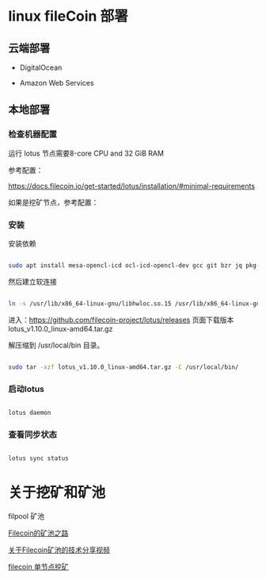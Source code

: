 # linux fileCoin 部署

## 云端部署

- DigitalOcean

- Amazon Web Services

## 本地部署

### 检查机器配置

运行 lotus 节点需要8-core CPU and 32 GiB RAM

参考配置：

https://docs.filecoin.io/get-started/lotus/installation/#minimal-requirements

如果是挖矿节点，参考配置：


### 安装

安装依赖

```bash 

sudo apt install mesa-opencl-icd ocl-icd-opencl-dev gcc git bzr jq pkg-config curl clang build-essential hwloc libhwloc-dev wget -y && sudo apt upgrade -y


```

然后建立软连接

```bash

ln -s /usr/lib/x86_64-linux-gnu/libhwloc.so.15 /usr/lib/x86_64-linux-gnu/libhwloc.so.5

```

进入：https://github.com/filecoin-project/lotus/releases 页面下载版本 lotus_v1.10.0_linux-amd64.tar.gz

解压缩到 /usr/local/bin 目录。

```bash 

sudo tar -xzf lotus_v1.10.0_linux-amd64.tar.gz -C /usr/local/bin/

```

### 启动lotus

```bash

lotus daemon

```

### 查看同步状态

```bash 

lotus sync status

```

# 关于挖矿和矿池

filpool 矿池

[Filecoin的矿池之路](https://www.jinse.com/news/blockchain/643989.html)

[关于Filecoin矿池的技术分享视频](https://www.bilibili.com/video/av840003306/)

[filecoin 单节点挖矿](https://nad128668.medium.com/comprehensive-guide-to-install-filecoin-mining-rig-8c95cb9613dc)
